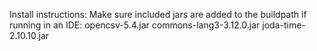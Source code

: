 Install instructions:
Make sure included jars are added to the buildpath if running in an IDE:
opencsv-5.4.jar
commons-lang3-3.12.0.jar
joda-time-2.10.10.jar